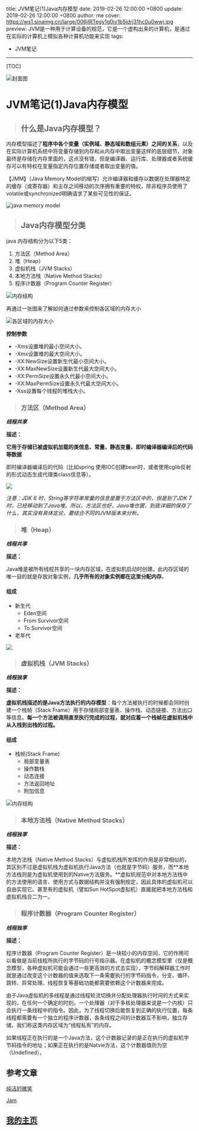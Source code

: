 title:  JVM笔记(1)Java内存模型
date: 2019-02-26 12:00:00 +0800
update: 2019-02-26 12:00:00 +0800
author: me
cover: https://ws1.sinaimg.cn/large/006jIRTegy1g0iv1b5idrj31hc0u0wwj.jpg
preview:  JVM是一种用于计算设备的规范，它是一个虚构出来的计算机，是通过在实际的计算机上模拟各种计算机功能来实现
tags:

  -  JVM笔记

---



[TOC]

![封面图](https://ws1.sinaimg.cn/large/006jIRTegy1g0iv1b5idrj31hc0u0wwj.jpg)

# JVM笔记(1)Java内存模型

> ## 什么是Java内存模型？
>

内存模型描述了**程序中各个变量（实例域、静态域和数组元素）之间的关系**，以及在实际计算机系统中将变量存储到内存和从内存中取出变量这样的底层细节，对象最终是存储在内存里面的，这点没有错，但是编译器、运行库、处理器或者系统缓存可以有特权在变量指定内存位置存储或者取出变量的值。

【JMM】（Java Memory Model的缩写）允许编译器和缓存以数据在处理器特定的缓存（或寄存器）和主存之间移动的次序拥有重要的特权，除非程序员使用了volatile或synchronized明确请求了某些可见性的保证。

![java memory model](http://ww1.sinaimg.cn/large/006jIRTegy1g0q000qdx6j30sg0h9dlc.jpg)

> ## Java内存模型分类
>

java 内存结构分为以下5类：

1. 方法区（Method Area）
2. 堆（Heap）
3. 虚拟机栈（JVM Stacks）
4. 本地方法栈（Native Method Stacks）
5. 程序计数器（Program Counter Register）

![内存结构](http://ww1.sinaimg.cn/large/006jIRTegy1g0q0hhno6lj30k70dagm8.jpg)

再通过一张图来了解如何通过参数来控制各区域的内存大小

![各区域的内存大小](http://ww1.sinaimg.cn/large/006jIRTegy1g0pzxyf87ej30sg0h940g.jpg)

**控制参数**

- -Xms设置堆的最小空间大小。
- -Xmx设置堆的最大空间大小。
- -XX:NewSize设置新生代最小空间大小。
- -XX:MaxNewSize设置新生代最大空间大小。
- -XX:PermSize设置永久代最小空间大小。
- -XX:MaxPermSize设置永久代最大空间大小。
- -Xss设置每个线程的堆栈大小。

> ### 方法区（Method Area）
>

***线程共享***

**描述：**

**它用于存储已被虚拟机加载的类信息、常量、静态变量、即时编译器编译后的代码等数据**

即时编译器编译后的代码（比如spring 使用IOC创建bean时，或者使用cglib反射的形式动态生成代理类class信息等）。

![](http://ww1.sinaimg.cn/large/006jIRTegy1g0q0yt834kj30rs0pot8u.jpg)

*注意：JDK 6 时，String等字符串常量的信息是置于方法区中的，但是到了JDK 7 时，已经移动到了Java堆。所以，方法区也好，Java堆也罢，到底详细的保存了什么，其实没有具体定论，要结合不同的JVM版本来分析。*



> ### 堆（Heap）
>

***线程共享***

**描述：**

Java堆是被所有线程共享的一块内存区域，在虚拟机启动时创建。此内存区域的唯一目的就是存放对象实例，**几乎所有的对象实例都在这里分配内存**。

#### 组成

- 新生代
  - Eden空间
  - From Survivor空间
  - To Survivor空间
- 老年代

![](http://ww1.sinaimg.cn/large/006jIRTegy1g0q000qdx6j30sg0h9dlc.jpg)

> ### 虚拟机栈（JVM Stacks）
>

***线程独享***

**描述：**

**虚拟机栈描述的是Java方法执行的内存模型**：每个方法被执行的时候都会同时创建一个栈帧（Stack Frame）用于存储局部变量表、操作栈、动态链接、方法出口等信息。**每一个方法被调用直至执行完成的过程，就对应着一个栈帧在虚拟机栈中从入栈到出栈的过程。**

#### 组成

- 栈帧(Stack Frame)
  - 局部变量表
  - 操作数栈
  - 动态连接
  - 方法返回地址
  - 附加信息

![内存结构](http://ww1.sinaimg.cn/large/006jIRTegy1g0q0hhno6lj30k70dagm8.jpg)

> ### 本地方法栈（Native Method Stacks）
>

***线程独享***

**描述：**

本地方法栈（Native Method Stacks）与虚拟机栈所发挥的作用是非常相似的，其区别不过是虚拟机栈为虚拟机执行Java方法（也就是字节码）服务，而**本地方法栈则是为虚拟机使用到的Native方法服务。**虚拟机规范中对本地方法栈中的方法使用的语言、使用方式与数据结构并没有强制规定，因此具体的虚拟机可以自由实现它。甚至有的虚拟机（譬如Sun HotSpot虚拟机）直接就把本地方法栈和虚拟机栈合二为一。



> ### 程序计数器（Program Counter Register）
>

***线程独享***

**描述：**

程序计数器（Program Counter Register）是一块较小的内存空间，它的作用可以看做是当前线程所执行的字节码的行号指示器。在虚拟机的概念模型里（仅是概念模型，各种虚拟机可能会通过一些更高效的方式去实现），字节码解释器工作时就是通过改变这个计数器的值来选取下一条需要执行的字节码指令，分支、循环、跳转、异常处理、线程恢复等基础功能都需要依赖这个计数器来完成。

由于Java虚拟机的多线程是通过线程轮流切换并分配处理器执行时间的方式来实现的，在任何一个确定的时刻，一个处理器（对于多核处理器来说是一个内核）只会执行一条线程中的指令。因此，为了线程切换后能恢复到正确的执行位置，每条线程都需要有一个独立的程序计数器，各条线程之间的计数器互不影响，独立存储，我们称这类内存区域为“线程私有”的内存。

如果线程正在执行的是一个Java方法，这个计数器记录的是正在执行的虚拟机字节码指令的地址；如果正在执行的是Natvie方法，这个计数器值则为空（Undefined）。

## 参考文章

[纯洁的微笑](https://zhuanlan.zhihu.com/p/34426768)

[Jam](https://okayjam.com/index.php/jam/)

## [我的主页](https://suveng.github.io/blog/)